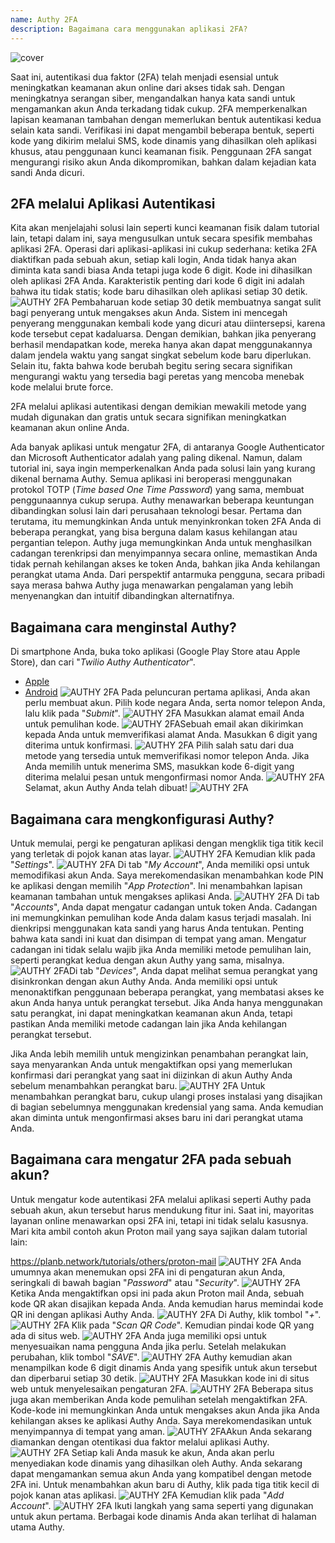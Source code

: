 ```yaml
---
name: Authy 2FA
description: Bagaimana cara menggunakan aplikasi 2FA?
---
```

![cover](assets/cover.webp)

Saat ini, autentikasi dua faktor (2FA) telah menjadi esensial untuk meningkatkan keamanan akun online dari akses tidak sah. Dengan meningkatnya serangan siber, mengandalkan hanya kata sandi untuk mengamankan akun Anda terkadang tidak cukup. 2FA memperkenalkan lapisan keamanan tambahan dengan memerlukan bentuk autentikasi kedua selain kata sandi. Verifikasi ini dapat mengambil beberapa bentuk, seperti kode yang dikirim melalui SMS, kode dinamis yang dihasilkan oleh aplikasi khusus, atau penggunaan kunci keamanan fisik. Penggunaan 2FA sangat mengurangi risiko akun Anda dikompromikan, bahkan dalam kejadian kata sandi Anda dicuri.

## 2FA melalui Aplikasi Autentikasi

Kita akan menjelajahi solusi lain seperti kunci keamanan fisik dalam tutorial lain, tetapi dalam ini, saya mengusulkan untuk secara spesifik membahas aplikasi 2FA. Operasi dari aplikasi-aplikasi ini cukup sederhana: ketika 2FA diaktifkan pada sebuah akun, setiap kali login, Anda tidak hanya akan diminta kata sandi biasa Anda tetapi juga kode 6 digit. Kode ini dihasilkan oleh aplikasi 2FA Anda. Karakteristik penting dari kode 6 digit ini adalah bahwa itu tidak statis; kode baru dihasilkan oleh aplikasi setiap 30 detik.
![AUTHY 2FA](assets/notext/01.webp)
Pembaharuan kode setiap 30 detik membuatnya sangat sulit bagi penyerang untuk mengakses akun Anda. Sistem ini mencegah penyerang menggunakan kembali kode yang dicuri atau diintersepsi, karena kode tersebut cepat kadaluarsa. Dengan demikian, bahkan jika penyerang berhasil mendapatkan kode, mereka hanya akan dapat menggunakannya dalam jendela waktu yang sangat singkat sebelum kode baru diperlukan. Selain itu, fakta bahwa kode berubah begitu sering secara signifikan mengurangi waktu yang tersedia bagi peretas yang mencoba menebak kode melalui brute force.

2FA melalui aplikasi autentikasi dengan demikian mewakili metode yang mudah digunakan dan gratis untuk secara signifikan meningkatkan keamanan akun online Anda.

Ada banyak aplikasi untuk mengatur 2FA, di antaranya Google Authenticator dan Microsoft Authenticator adalah yang paling dikenal. Namun, dalam tutorial ini, saya ingin memperkenalkan Anda pada solusi lain yang kurang dikenal bernama Authy. Semua aplikasi ini beroperasi menggunakan protokol TOTP (*Time based One Time Password*) yang sama, membuat penggunaannya cukup serupa.
Authy menawarkan beberapa keuntungan dibandingkan solusi lain dari perusahaan teknologi besar. Pertama dan terutama, itu memungkinkan Anda untuk menyinkronkan token 2FA Anda di beberapa perangkat, yang bisa berguna dalam kasus kehilangan atau pergantian telepon. Authy juga memungkinkan Anda untuk menghasilkan cadangan terenkripsi dan menyimpannya secara online, memastikan Anda tidak pernah kehilangan akses ke token Anda, bahkan jika Anda kehilangan perangkat utama Anda. Dari perspektif antarmuka pengguna, secara pribadi saya merasa bahwa Authy juga menawarkan pengalaman yang lebih menyenangkan dan intuitif dibandingkan alternatifnya.

## Bagaimana cara menginstal Authy?

Di smartphone Anda, buka toko aplikasi (Google Play Store atau Apple Store), dan cari "*Twilio Authy Authenticator*".

- [Apple](https://apps.apple.com/us/app/twilio-authy/id494168017)
- [Android](https://play.google.com/store/apps/details?id=com.authy.authy)
![AUTHY 2FA](assets/notext/02.webp)
Pada peluncuran pertama aplikasi, Anda akan perlu membuat akun. Pilih kode negara Anda, serta nomor telepon Anda, lalu klik pada "*Submit*".
![AUTHY 2FA](assets/notext/03.webp)
Masukkan alamat email Anda untuk pemulihan kode.
![AUTHY 2FA](assets/notext/04.webp)Sebuah email akan dikirimkan kepada Anda untuk memverifikasi alamat Anda. Masukkan 6 digit yang diterima untuk konfirmasi.
![AUTHY 2FA](assets/notext/05.webp)
Pilih salah satu dari dua metode yang tersedia untuk memverifikasi nomor telepon Anda. Jika Anda memilih untuk menerima SMS, masukkan kode 6-digit yang diterima melalui pesan untuk mengonfirmasi nomor Anda.
![AUTHY 2FA](assets/notext/06.webp)
Selamat, akun Authy Anda telah dibuat!
![AUTHY 2FA](assets/notext/07.webp)
## Bagaimana cara mengkonfigurasi Authy?

Untuk memulai, pergi ke pengaturan aplikasi dengan mengklik tiga titik kecil yang terletak di pojok kanan atas layar.
![AUTHY 2FA](assets/notext/08.webp)
Kemudian klik pada "*Settings*".
![AUTHY 2FA](assets/notext/09.webp)
Di tab "*My Account*", Anda memiliki opsi untuk memodifikasi akun Anda. Saya merekomendasikan menambahkan kode PIN ke aplikasi dengan memilih "*App Protection*". Ini menambahkan lapisan keamanan tambahan untuk mengakses aplikasi Anda.
![AUTHY 2FA](assets/notext/10.webp)
Di tab "*Accounts*", Anda dapat mengatur cadangan untuk token Anda. Cadangan ini memungkinkan pemulihan kode Anda dalam kasus terjadi masalah. Ini dienkripsi menggunakan kata sandi yang harus Anda tentukan. Penting bahwa kata sandi ini kuat dan disimpan di tempat yang aman. Mengatur cadangan ini tidak selalu wajib jika Anda memiliki metode pemulihan lain, seperti perangkat kedua dengan akun Authy yang sama, misalnya.
![AUTHY 2FA](assets/notext/11.webp)Di tab "*Devices*", Anda dapat melihat semua perangkat yang disinkronkan dengan akun Authy Anda. Anda memiliki opsi untuk menonaktifkan penggunaan beberapa perangkat, yang membatasi akses ke akun Anda hanya untuk perangkat tersebut. Jika Anda hanya menggunakan satu perangkat, ini dapat meningkatkan keamanan akun Anda, tetapi pastikan Anda memiliki metode cadangan lain jika Anda kehilangan perangkat tersebut.

Jika Anda lebih memilih untuk mengizinkan penambahan perangkat lain, saya menyarankan Anda untuk mengaktifkan opsi yang memerlukan konfirmasi dari perangkat yang saat ini diizinkan di akun Authy Anda sebelum menambahkan perangkat baru.
![AUTHY 2FA](assets/notext/12.webp)
Untuk menambahkan perangkat baru, cukup ulangi proses instalasi yang disajikan di bagian sebelumnya menggunakan kredensial yang sama. Anda kemudian akan diminta untuk mengonfirmasi akses baru ini dari perangkat utama Anda.

## Bagaimana cara mengatur 2FA pada sebuah akun?

Untuk mengatur kode autentikasi 2FA melalui aplikasi seperti Authy pada sebuah akun, akun tersebut harus mendukung fitur ini. Saat ini, mayoritas layanan online menawarkan opsi 2FA ini, tetapi ini tidak selalu kasusnya. Mari kita ambil contoh akun Proton mail yang saya sajikan dalam tutorial lain:

https://planb.network/tutorials/others/proton-mail
![AUTHY 2FA](assets/notext/13.webp)
Anda umumnya akan menemukan opsi 2FA ini di pengaturan akun Anda, seringkali di bawah bagian "*Password*" atau "*Security*".
![AUTHY 2FA](assets/notext/14.webp)
Ketika Anda mengaktifkan opsi ini pada akun Proton mail Anda, sebuah kode QR akan disajikan kepada Anda. Anda kemudian harus memindai kode QR ini dengan aplikasi Authy Anda.
![AUTHY 2FA](assets/notext/15.webp)
Di Authy, klik tombol "*+*".
![AUTHY 2FA](assets/notext/16.webp)
Klik pada "*Scan QR Code*". Kemudian pindai kode QR yang ada di situs web. ![AUTHY 2FA](assets/notext/17.webp)
Anda juga memiliki opsi untuk menyesuaikan nama pengguna Anda jika perlu. Setelah melakukan perubahan, klik tombol "*SAVE*".
![AUTHY 2FA](assets/notext/18.webp)
Authy kemudian akan menampilkan kode 6 digit dinamis Anda yang spesifik untuk akun tersebut dan diperbarui setiap 30 detik.
![AUTHY 2FA](assets/notext/19.webp)
Masukkan kode ini di situs web untuk menyelesaikan pengaturan 2FA.
![AUTHY 2FA](assets/notext/20.webp)
Beberapa situs juga akan memberikan Anda kode pemulihan setelah mengaktifkan 2FA. Kode-kode ini memungkinkan Anda untuk mengakses akun Anda jika Anda kehilangan akses ke aplikasi Authy Anda. Saya merekomendasikan untuk menyimpannya di tempat yang aman.
![AUTHY 2FA](assets/notext/21.webp)Akun Anda sekarang diamankan dengan otentikasi dua faktor melalui aplikasi Authy.
![AUTHY 2FA](assets/notext/22.webp)
Setiap kali Anda masuk ke akun, Anda akan perlu menyediakan kode dinamis yang dihasilkan oleh Authy. Anda sekarang dapat mengamankan semua akun Anda yang kompatibel dengan metode 2FA ini. Untuk menambahkan akun baru di Authy, klik pada tiga titik kecil di pojok kanan atas aplikasi.
![AUTHY 2FA](assets/notext/23.webp)
Kemudian klik pada "*Add Account*".
![AUTHY 2FA](assets/notext/24.webp)
Ikuti langkah yang sama seperti yang digunakan untuk akun pertama. Berbagai kode dinamis Anda akan terlihat di halaman utama Authy.